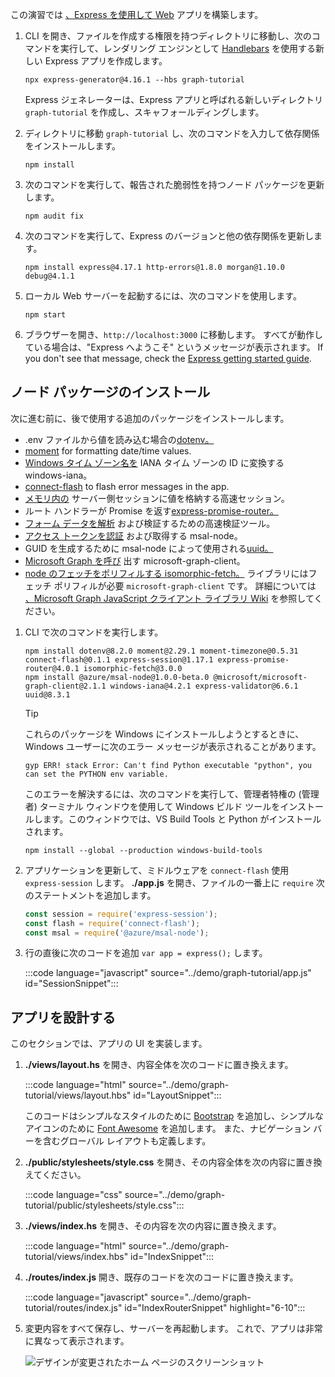 <!-- markdownlint-disable MD002 MD041 -->

この演習では [、Express を使用して Web](http://expressjs.com/) アプリを構築します。

1. CLI を開き、ファイルを作成する権限を持つディレクトリに移動し、次のコマンドを実行して、レンダリング エンジンとして [Handlebars](http://handlebarsjs.com/) を使用する新しい Express アプリを作成します。

    ```Shell
    npx express-generator@4.16.1 --hbs graph-tutorial
    ```

    Express ジェネレーターは、Express アプリと呼ばれる新しいディレクトリ `graph-tutorial` を作成し、スキャフォールディングします。

1. ディレクトリに移動 `graph-tutorial` し、次のコマンドを入力して依存関係をインストールします。

    ```Shell
    npm install
    ```

1. 次のコマンドを実行して、報告された脆弱性を持つノード パッケージを更新します。

    ```Shell
    npm audit fix
    ```

1. 次のコマンドを実行して、Express のバージョンと他の依存関係を更新します。

    ```Shell
    npm install express@4.17.1 http-errors@1.8.0 morgan@1.10.0 debug@4.1.1
    ```

1. ローカル Web サーバーを起動するには、次のコマンドを使用します。

    ```Shell
    npm start
    ```

1. ブラウザーを開き、`http://localhost:3000` に移動します。 すべてが動作している場合は、"Express へようこそ" というメッセージが表示されます。 If you don't see that message, check the [Express getting started guide](http://expressjs.com/starter/generator.html).

## <a name="install-node-packages"></a>ノード パッケージのインストール

次に進む前に、後で使用する追加のパッケージをインストールします。

- .env ファイルから値を読み込む場合の[dotenv。](https://github.com/motdotla/dotenv)
- [moment](https://github.com/moment/moment/) for formatting date/time values.
- [Windows タイム ゾーン名を](https://github.com/rubenillodo/windows-iana) IANA タイム ゾーンの ID に変換する windows-iana。
- [connect-flash](https://github.com/jaredhanson/connect-flash) to flash error messages in the app.
- [メモリ内の](https://github.com/expressjs/session) サーバー側セッションに値を格納する高速セッション。
- ルート ハンドラーが Promise を返す[express-promise-router。](https://github.com/express-promise-router/express-promise-router)
- [フォーム データを解析](https://github.com/express-validator/express-validator) および検証するための高速検証ツール。
- [アクセス トークンを認証](https://github.com/AzureAD/microsoft-authentication-library-for-js/tree/dev/lib/msal-node) および取得する msal-node。
- GUID を生成するために msal-node によって使用される[uuid。](https://github.com/uuidjs/uuid)
- [Microsoft Graph を呼び](https://github.com/microsoftgraph/msgraph-sdk-javascript) 出す microsoft-graph-client。
- [node のフェッチをポリフィルする isomorphic-fetch。](https://github.com/matthew-andrews/isomorphic-fetch) ライブラリにはフェッチ ポリフィルが必要 `microsoft-graph-client` です。 詳細については [、Microsoft Graph JavaScript クライアント ライブラリ Wiki](https://github.com/microsoftgraph/msgraph-sdk-javascript/wiki/Migration-from-1.x.x-to-2.x.x#polyfill-only-when-required) を参照してください。

1. CLI で次のコマンドを実行します。

    ```Shell
    npm install dotenv@8.2.0 moment@2.29.1 moment-timezone@0.5.31 connect-flash@0.1.1 express-session@1.17.1 express-promise-router@4.0.1 isomorphic-fetch@3.0.0
    npm install @azure/msal-node@1.0.0-beta.0 @microsoft/microsoft-graph-client@2.1.1 windows-iana@4.2.1 express-validator@6.6.1 uuid@8.3.1
    ```

    > [!TIP]
    > これらのパッケージを Windows にインストールしようとするときに、Windows ユーザーに次のエラー メッセージが表示されることがあります。
    >
    > ```Shell
    > gyp ERR! stack Error: Can't find Python executable "python", you can set the PYTHON env variable.
    > ```
    >
    > このエラーを解決するには、次のコマンドを実行して、管理者特権の (管理者) ターミナル ウィンドウを使用して Windows ビルド ツールをインストールします。このウィンドウでは、VS Build Tools と Python がインストールされます。
    >
    > ```Shell
    > npm install --global --production windows-build-tools
    > ```

1. アプリケーションを更新して、ミドルウェアを `connect-flash` 使用 `express-session` します。 **./app.js** を開き、ファイルの一番上に `require` 次のステートメントを追加します。

    ```javascript
    const session = require('express-session');
    const flash = require('connect-flash');
    const msal = require('@azure/msal-node');
    ```

1. 行の直後に次のコードを追加 `var app = express();` します。

    :::code language="javascript" source="../demo/graph-tutorial/app.js" id="SessionSnippet":::

## <a name="design-the-app"></a>アプリを設計する

このセクションでは、アプリの UI を実装します。

1. **./views/layout.hs** を開き、内容全体を次のコードに置き換えます。

    :::code language="html" source="../demo/graph-tutorial/views/layout.hbs" id="LayoutSnippet":::

    このコードはシンプルなスタイルのために [Bootstrap](http://getbootstrap.com/) を追加し、シンプルなアイコンのために [Font Awesome](https://fontawesome.com/) を追加します。 また、ナビゲーション バーを含むグローバル レイアウトも定義します。

1. **./public/stylesheets/style.css** を開き、その内容全体を次の内容に置き換えてください。

    :::code language="css" source="../demo/graph-tutorial/public/stylesheets/style.css":::

1. **./views/index.hs** を開き、その内容を次の内容に置き換えます。

    :::code language="html" source="../demo/graph-tutorial/views/index.hbs" id="IndexSnippet":::

1. **./routes/index.js** 開き、既存のコードを次のコードに置き換えます。

    :::code language="javascript" source="../demo/graph-tutorial/routes/index.js" id="IndexRouterSnippet" highlight="6-10":::

1. 変更内容をすべて保存し、サーバーを再起動します。 これで、アプリは非常に異なって表示されます。

    ![デザインが変更されたホーム ページのスクリーンショット](./images/create-app-01.png)
